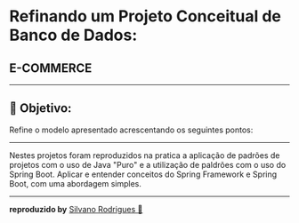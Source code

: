 
#  Refinando um Projeto Conceitual de Banco de Dados:
##  E-COMMERCE

<hr/>

## 📑 Objetivo:

Refine o modelo apresentado acrescentando os seguintes pontos:
<hr/>
Nestes projetos foram reproduzidos na pratica a aplicação de padrões de projetos com o uso de Java "Puro" e a utilização de paldrões com o uso do Spring Boot. Aplicar e entender conceitos do Spring Framework e Spring Boot, com uma abordagem simples.

<hr/>

**reproduzido by** [Silvano Rodrigues 🖖](https://github.com/Silvanors)

  
